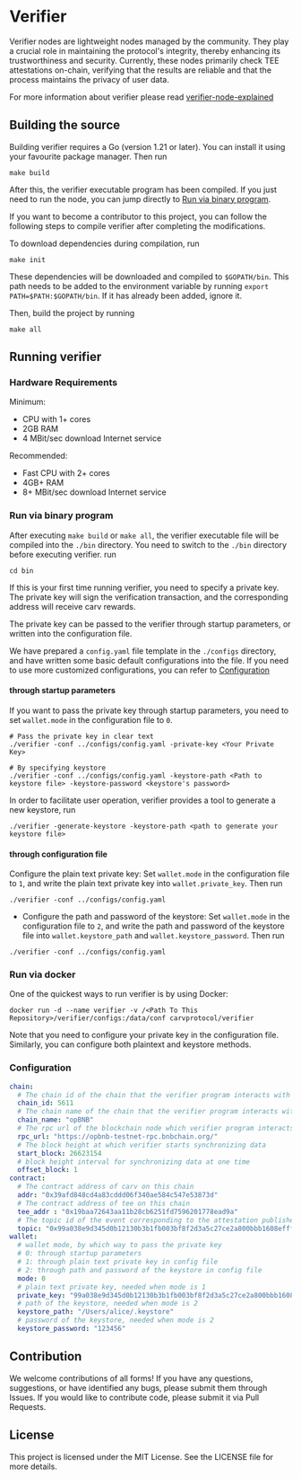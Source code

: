 # Verifier

Verifier nodes are lightweight nodes managed by the community. They play a crucial role in maintaining the protocol's integrity, thereby enhancing its trustworthiness and security. Currently, these nodes primarily check TEE attestations on-chain, verifying that the results are reliable and that the process maintains the privacy of user data.

For more information about verifier please read [verifier-node-explained](https://docs.carv.io/carv-protocol/verifier-node-explained)

## Building the source

Building verifier requires a Go (version 1.21 or later). You can install it using your favourite package manager. Then run

```shell
make build
```

After this, the verifier executable program has been compiled. If you just need to run the node, you can jump directly to [Run via binary program](#Run-via-binary-program).

If you want to become a contributor to this project, you can follow the following steps to compile verifier after completing the modifications.

To download dependencies during compilation, run

```shell
make init
```

These dependencies will be downloaded and compiled to `$GOPATH/bin`. This path needs to be added to the environment variable by running `export PATH=$PATH:$GOPATH/bin`. If it has already been added, ignore it.

Then, build the project by running

```shell
make all
```

## Running verifier

### Hardware Requirements

Minimum:

- CPU with 1+ cores
- 2GB RAM
- 4 MBit/sec download Internet service

Recommended:

- Fast CPU with 2+ cores
- 4GB+ RAM
- 8+ MBit/sec download Internet service

### Run via binary program

After executing `make build` or `make all`, the verifier executable file will be compiled into the `./bin` directory. You need to switch to the `./bin` directory before executing verifier. run
```shell
cd bin
```

If this is your first time running verifier, you need to specify a private key. The private key will sign the verification transaction, and the corresponding address will receive carv rewards.

The private key can be passed to the verifier through startup parameters, or written into the configuration file.

We have prepared a `config.yaml` file template in the `./configs` directory, and have written some basic default configurations into the file. If you need to use more customized configurations, you can refer to [Configuration](#Configuration)

#### through startup parameters

If you want to pass the private key through startup parameters, you need to set `wallet.mode` in the configuration file to `0`.

```shell
# Pass the private key in clear text
./verifier -conf ../configs/config.yaml -private-key <Your Private Key>

# By specifying keystore
./verifier -conf ../configs/config.yaml -keystore-path <Path to keystore file> -keystore-password <keystore's password>
```

In order to facilitate user operation, verifier provides a tool to generate a new keystore, run
```shell
./verifier -generate-keystore -keystore-path <path to generate your keystore file>
```

#### through configuration file

Configure the plain text private key: Set `wallet.mode` in the configuration file to `1`, and write the plain text private key into `wallet.private_key`. Then run

```shell
./verifier -conf ../configs/config.yaml
```

- Configure the path and password of the keystore: Set `wallet.mode` in the configuration file to `2`, and write the path and password of the keystore file into `wallet.keystore_path` and `wallet.keystore_password`. Then run

```shell
./verifier -conf ../configs/config.yaml
```

### Run via docker

One of the quickest ways to run verifier is by using Docker:

```shell
docker run -d --name verifier -v /<Path To This Repository>/verifier/configs:/data/conf carvprotocol/verifier
```

Note that you need to configure your private key in the configuration file. Similarly, you can configure both plaintext and keystore methods.

### Configuration

```yaml
chain:
  # The chain id of the chain that the verifier program interacts with
  chain_id: 5611
  # The chain name of the chain that the verifier program interacts with
  chain_name: "opBNB"
  # The rpc url of the blockchain node which verifier program interacts with
  rpc_url: "https://opbnb-testnet-rpc.bnbchain.org/"
  # The block height at which verifier starts synchronizing data
  start_block: 26623154
  # block height interval for synchronizing data at one time
  offset_block: 1
contract:
  # The contract address of carv on this chain
  addr: "0x39afd848cd4a83cddd06f340ae584c547e53873d"
  # The contract address of tee on this chain
  tee_addr : "0x19baa72643aa11b28cb6251fd7596201778ead9a"
  # The topic id of the event corresponding to the attestation published by tee
  topic: "0x99a038e9d345d0b12130b3b1fb003bf8f2d3a5c27ce2a800bbb1608efff6c591"
wallet:
  # wallet mode, by which way to pass the private key
  # 0: through startup parameters
  # 1: through plain text private key in config file
  # 2: through path and password of the keystore in config file
  mode: 0
  # plain text private key, needed when mode is 1
  private_key: "99a038e9d345d0b12130b3b1fb003bf8f2d3a5c27ce2a800bbb1608efff6c591"
  # path of the keystore, needed when mode is 2
  keystore_path: "/Users/alice/.keystore"
  # password of the keystore, needed when mode is 2
  keystore_password: "123456"
```

## Contribution
We welcome contributions of all forms! If you have any questions, suggestions, or have identified any bugs, please submit them through Issues. If you would like to contribute code, please submit it via Pull Requests.

## License
This project is licensed under the MIT License. See the LICENSE file for more details.
